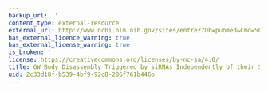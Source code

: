 ```yaml
---
backup_url: ''
content_type: external-resource
external_url: http://www.ncbi.nlm.nih.gov/sites/entrez?Db=pubmed&Cmd=ShowDetailView&TermToSearch=17604308&ordinalpos=2&itool=EntrezSystem2.PEntrez.Pubmed.Pubmed_ResultsPanel.Pubmed_RVDocSum
has_external_licence_warning: true
has_external_license_warning: true
is_broken: ''
license: https://creativecommons.org/licenses/by-nc-sa/4.0/
title: GW Body Disassembly Triggered by siRNAs Independently of their Silencing Activity
uid: 2c33d18f-b539-4bf9-92c8-286f761b446b
---
```

